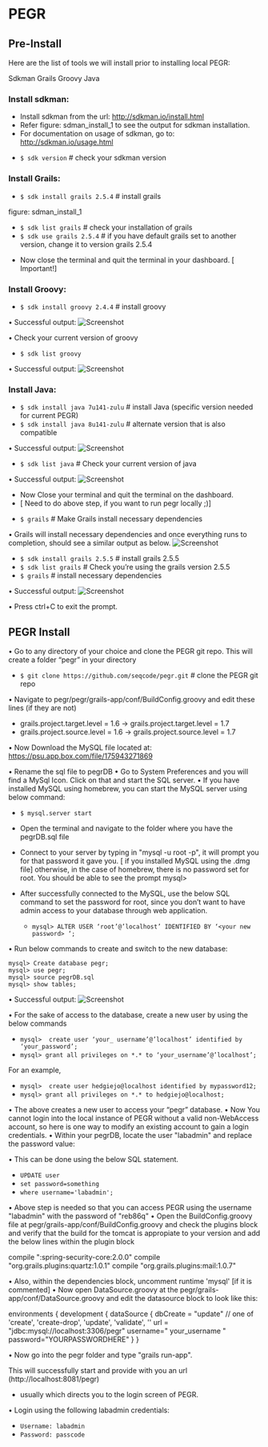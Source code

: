 # PEGR

## Pre-Install

Here are the list of tools we will install prior to installing local PEGR:

  Sdkman
  Grails
  Groovy
  Java

### Install sdkman:

  - Install sdkman from the url: http://sdkman.io/install.html
  - Refer figure: sdman_install_1 to see the output for sdkman installation.
  - For documentation on usage of sdkman, go to: http://sdkman.io/usage.html

  * `$ sdk version` # check your sdkman version

### Install Grails:
* `$ sdk install grails 2.5.4` # install grails

figure: sdman_install_1

* `$ sdk list grails` # check your installation of grails
* `$ sdk use grails 2.5.4` # if you have default grails set to another version, change it to version grails 2.5.4

-	Now close the terminal and quit the terminal in your dashboard. [ Important!]

### Install Groovy:
* `$ sdk install groovy 2.4.4` # install groovy

•	Successful output:
![Screenshot](image/pegr/pegr4.png)

•	Check your current version of groovy
* `$ sdk list groovy`

•	Successful output:
![Screenshot](image/pegr/pegr5.png)

### Install Java:

* `$ sdk install java 7u141-zulu` # install Java (specific version needed for current PEGR)
* `$ sdk install java 8u141-zulu` # alternate version that is also compatible

•	Successful output:
![Screenshot](image/pegr/pegr6.png)

* `$ sdk list java` # Check your current version of java

•	Successful output:
![Screenshot](image/pegr/pegr7.png)

-	Now Close your terminal and quit the terminal on the dashboard.
- [ Need to do above step, if you want to run pegr locally ;)]

* `$ grails` # Make Grails install necessary dependencies

•	Grails will install necessary dependencies and once everything runs to completion, should see a similar output as below.
![Screenshot](image/pegr/pegr8.png)

* `$ sdk install grails 2.5.5` # install grails 2.5.5
* `$ sdk list grails` # Check you’re using the grails version 2.5.5
* `$ grails` # install necessary dependencies

•	Successful output:
![Screenshot](image/pegr/pegr11.png)

•	Press ctrl+C to exit the prompt.

## PEGR Install

•	Go to any directory of your choice and clone the PEGR git repo. This will create a folder “pegr” in your directory

* `$ git clone https://github.com/seqcode/pegr.git` # clone the PEGR git repo

•	Navigate to pegr/pegr/grails-app/conf/BuildConfig.groovy and edit these lines (if they are not)

- grails.project.target.level = 1.6 -> grails.project.target.level = 1.7
- grails.project.source.level = 1.6 -> grails.project.source.level = 1.7

•	Now Download the MySQL file located at: https://psu.app.box.com/file/175943271869

•	Rename the sql file to pegrDB
•	Go to System Preferences and you will find a MySql Icon. Click on that and start the SQL server.
•	If you have installed MySQL using homebrew, you can start the MySQL server using below command:

* `$ mysql.server start`

-	Open the terminal and navigate to the folder where you have the pegrDB.sql file
-	Connect to your server by typing in "mysql -u root -p", it will prompt you for that password it gave you.
[ if you installed MySQL using the .dmg file] otherwise, in the case of homebrew, there is no password set for root. You should be able to see the prompt mysql>
-	After successfully connected to the MySQL, use the below SQL command to set the password for root, since you don’t want to have admin access to your database through web application.

	* `mysql> ALTER USER ‘root’@’localhost’ IDENTIFIED BY ‘<your new password> ‘;`

•	Run below commands to create and switch to the new database:

	mysql> Create database pegr;
	mysql> use pegr;
	mysql> source pegrDB.sql
	mysql> show tables;

  •	Successful output:
![Screenshot](image/pegr/pegr12.png)

•	For the sake of access to the database, create a new user by using the below commands
* `mysql>  create user ‘your_ username’@’localhost’ identified by ‘your_password’;`
* `mysql> grant all privileges on *.* to ‘your_username’@’localhost’;`

For an example,
* `mysql>  create user hedgiejo@localhost identified by mypassword12;`
* `mysql> grant all privileges on *.* to hedgiejo@localhost;`

•	The above creates a new user to access your “pegr” database.
•	Now You cannot login into the local instance of PEGR without a valid non-WebAccess account, so here is one way to modify an existing account to gain a login credentials.
•	Within your pegrDB, locate the user "labadmin" and replace the password value:

•	This can be done using the below SQL statement.

* `UPDATE user`
* `set password=something`
* `where username='labadmin';`

•	Above step is needed so that you can access PEGR using the username "labadmin" with the password of "reb$8$6q"
•	Open the BuildConfig.groovy file at pegr/grails-app/conf/BuildConfig.groovy and check the plugins block and verify that the build for the tomcat is appropiate to your version and add the below lines within the plugin block

compile ":spring-security-core:2.0.0"
compile "org.grails.plugins:quartz:1.0.1"
compile "org.grails.plugins:mail:1.0.7"

•	Also, within the dependencies block, uncomment runtime 'mysql' 	[if it is commented]
•	Now open DataSource.groovy at the pegr/grails-app/conf/DataSource.groovy and edit the datasource block to look like this:

environments {
    development {
        dataSource {
            dbCreate = "update" // one of 'create', 'create-drop', 'update', 'validate', ''
            url = "jdbc:mysql://localhost:3306/pegr"
			username=" your_username "
			password="YOURPASSWORDHERE"
        }
    }

•	Now go into the pegr folder and type "grails run-app".  

This will successfully start and provide with you an url (http://localhost:8081/pegr)
- usually which directs you to the login screen of PEGR.

•	Login using the following labadmin credentials:
* `Username: labadmin`
* `Password: passcode`
